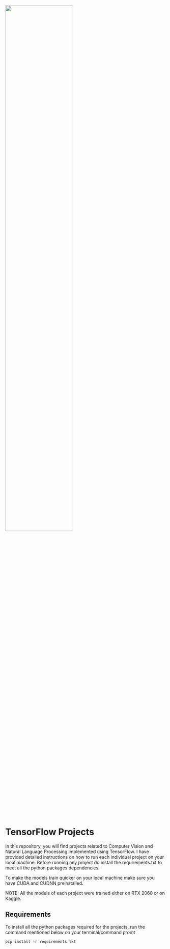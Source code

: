 <img src="https://miro.medium.com/max/4112/1*YrvMKrWMhi3HomoiTLPsfw.png" height="65%">

# TensorFlow Projects

In this repository, you will find projects related to Computer Vision and Natural Language Processing implemented using TensorFlow. I have provided detailed instructions on how to run each individual project on your local machine. Before running any project do install the requirements.txt to meet all the python packages dependencies.

To make the models train quicker on your local machine make sure you have CUDA and CUDNN preinstalled.

NOTE: All the models of each project were trained either on RTX 2060 or on Kaggle.

## Requirements

To install all the python packages required for the projects, run the command mentioned below on your terminal/command promt

``` pip install -r requirements.txt ```
